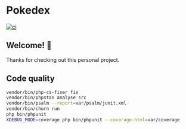 # Pokedex

[![ci](https://github.com/Munegu/pokedex-symfony/actions/workflows/ci.yml/badge.svg)](https://github.com/Munegu/pokedex-symfony/actions/workflows/ci.yml)

## Welcome! 👋

Thanks for checking out this personal project.

## Code quality

````bash
vendor/bin/php-cs-fixer fix
vendor/bin/phpstan analyse src
vendor/bin/psalm --report=var/psalm/junit.xml
vendor/bin/churn run
php bin/phpunit
XDEBUG_MODE=coverage php bin/phpunit --coverage-html=var/coverage
